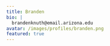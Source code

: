 ```yaml
---
title: Branden
bio: |
  brandenknuth@email.arizona.edu
avatar: /images/profiles/branden.png
featured: true
---
```

